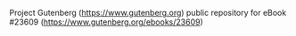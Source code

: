 Project Gutenberg (https://www.gutenberg.org) public repository for eBook #23609 (https://www.gutenberg.org/ebooks/23609)
